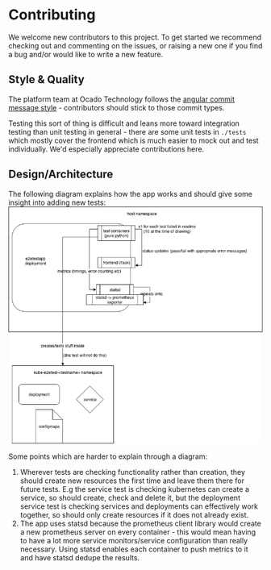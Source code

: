 # Contributing
We welcome new contributors to this project. To get started we recommend checking out and commenting on the issues, or raising a new one if you find a bug and/or would like to write a new feature.

## Style & Quality
The platform team at Ocado Technology follows the [angular commit message style](https://github.com/angular/angular/blob/master/CONTRIBUTING.md#rules) - contributors should stick to those commit types.

Testing this sort of thing is difficult and leans more toward integration testing than unit testing in general - there are some unit tests in `./tests` which mostly cover the frontend which is much easier to mock out and test individually. We'd especially appreciate contributions here.

## Design/Architecture
The following diagram explains how the app works and should give some insight into adding new tests:
![e2etestapp diagram](./diagrams/e2etestapp.png)

Some points which are harder to explain through a diagram:
1. Wherever tests are checking functionality rather than creation, they should create new resources the first time and leave them there for future tests. E.g the service test is checking kubernetes can create a service, so should create, check and delete it, but the deployment service test is checking services and deployments can effectively work together, so should only create resources if it does not already exist.
1. The app uses statsd because the prometheus client library would create a new prometheus server on every container - this would mean having to have a lot more service monitors/service configuration than really necessary. Using statsd enables each container to push metrics to it and have statsd dedupe the results.
